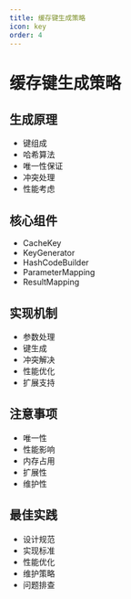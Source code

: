 ```yaml
---
title: 缓存键生成策略
icon: key
order: 4
---
```


# 缓存键生成策略

## 生成原理
- 键组成
- 哈希算法
- 唯一性保证
- 冲突处理
- 性能考虑

## 核心组件
- CacheKey
- KeyGenerator
- HashCodeBuilder
- ParameterMapping
- ResultMapping

## 实现机制
- 参数处理
- 键生成
- 冲突解决
- 性能优化
- 扩展支持

## 注意事项
- 唯一性
- 性能影响
- 内存占用
- 扩展性
- 维护性

## 最佳实践
- 设计规范
- 实现标准
- 性能优化
- 维护策略
- 问题排查
